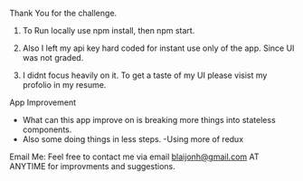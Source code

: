 Thank You for the challenge.

1. To Run locally use npm install, then npm start.

2. Also I left my api key hard coded for instant use only of the app. Since UI was not graded.

3. I didnt focus heavily on it. To get a taste of my UI please visist my profolio in my resume.


App Improvement
- What can this app improve on is breaking more things into stateless components.
- Also some doing things in less steps.
-Using more of redux


Email Me:
Feel free to contact me via email blaijonh@gmail.com AT ANYTIME for improvments and suggestions.
